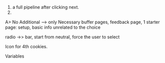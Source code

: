 1. a full pipeline after clicking next.
2. 

A> No Additional --> only Necessary
buffer pages, feedback page, 
1 starter page: setup, basic info unrelated to the choice

radio ->> bar, start from neutral, force the user to select

Icon for 4th cookies. 

Variables
